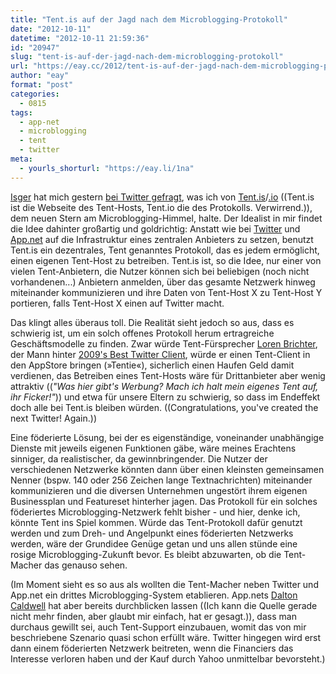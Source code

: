 ```yaml
---
title: "Tent.is auf der Jagd nach dem Microblogging-Protokoll"
date: "2012-10-11"
datetime: "2012-10-11 21:59:36"
id: "20947"
slug: "tent-is-auf-der-jagd-nach-dem-microblogging-protokoll"
url: "https://eay.cc/2012/tent-is-auf-der-jagd-nach-dem-microblogging-protokoll/"
author: "eay"
format: "post"
categories:
  - 0815
tags:
  - app-net
  - microblogging
  - tent
  - twitter
meta:
  - yourls_shorturl: "https://eay.li/1na"
---
```


[Isger](http://www.hanseat-unik.at/) hat mich gestern [bei Twitter gefragt](https://twitter.com/hanseatunikat/status/255982228612448256), was ich von [Tent.is](https://tent.is/)/[.io](http://tent.io/) ((Tent.is ist die Webseite des Tent-Hosts, Tent.io die des Protokolls. Verwirrend.)), dem neuen Stern am Microblogging-Himmel, halte. Der Idealist in mir findet die Idee dahinter großartig und goldrichtig: Anstatt wie bei [Twitter](//eay.cc/tag/twitter/) und [App.net](//eay.cc/tag/app-net/) auf die Infrastruktur eines zentralen Anbieters zu setzen, benutzt Tent.is ein dezentrales, Tent genanntes Protokoll, das es jedem ermöglicht, einen eigenen Tent-Host zu betreiben. Tent.is ist, so die Idee, nur einer von vielen Tent-Anbietern, die Nutzer können sich bei beliebigen (noch nicht vorhandenen...) Anbietern anmelden, über das gesamte Netzwerk hinweg miteinander kommunizieren und ihre Daten von Tent-Host X zu Tent-Host Y portieren, falls Tent-Host X einen auf Twitter macht.

Das klingt alles überaus toll. Die Realität sieht jedoch so aus, dass es schwierig ist, um ein solch offenes Protokoll herum ertragreiche Geschäftsmodelle zu finden. Zwar würde Tent-Fürsprecher [Loren Brichter](https://lorenb.tent.is/), der Mann hinter [2009's Best Twitter Client](http://en.wikipedia.org/wiki/Tweetie), würde er einen Tent-Client in den AppStore bringen (»Tentie«), sicherlich einen Haufen Geld damit verdienen, das Betreiben eines Tent-Hosts wäre für Drittanbieter aber wenig attraktiv ((_"Was hier gibt's Werbung? Mach ich halt mein eigenes Tent auf, ihr Ficker!"_)) und etwa für unsere Eltern zu schwierig, so dass im Endeffekt doch alle bei Tent.is bleiben würden. ((Congratulations, you've created the next Twitter! Again.))

Eine föderierte Lösung, bei der es eigenständige, voneinander unabhängige Dienste mit jeweils eigenen Funktionen gäbe, wäre meines Erachtens sinniger, da realistischer, da gewinnbringender. Die Nutzer der verschiedenen Netzwerke könnten dann über einen kleinsten gemeinsamen Nenner (bspw. 140 oder 256 Zeichen lange Textnachrichten) miteinander kommunizieren und die diversen Unternehmen ungestört ihrem eigenen Businessplan und Featureset hinterher jagen. Das Protokoll für ein solches föderiertes Microblogging-Netzwerk fehlt bisher - und hier, denke ich, könnte Tent ins Spiel kommen. Würde das Tent-Protokoll dafür genutzt werden und zum Dreh- und Angelpunkt eines föderierten Netzwerks werden, wäre der Grundidee Genüge getan und uns allen stünde eine rosige Microblogging-Zukunft bevor. Es bleibt abzuwarten, ob die Tent-Macher das genauso sehen.

(Im Moment sieht es so aus als wollten die Tent-Macher neben Twitter und App.net ein drittes Microblogging-System etablieren. App.nets [Dalton Caldwell](https://alpha.app.net/dalton) hat aber bereits durchblicken lassen ((Ich kann die Quelle gerade nicht mehr finden, aber glaubt mir einfach, hat er gesagt.)), dass man durchaus gewillt sei, auch Tent-Support einzubauen, womit das von mir beschriebene Szenario quasi schon erfüllt wäre. Twitter hingegen wird erst dann einem föderierten Netzwerk beitreten, wenn die Financiers das Interesse verloren haben und der Kauf durch Yahoo unmittelbar bevorsteht.)
